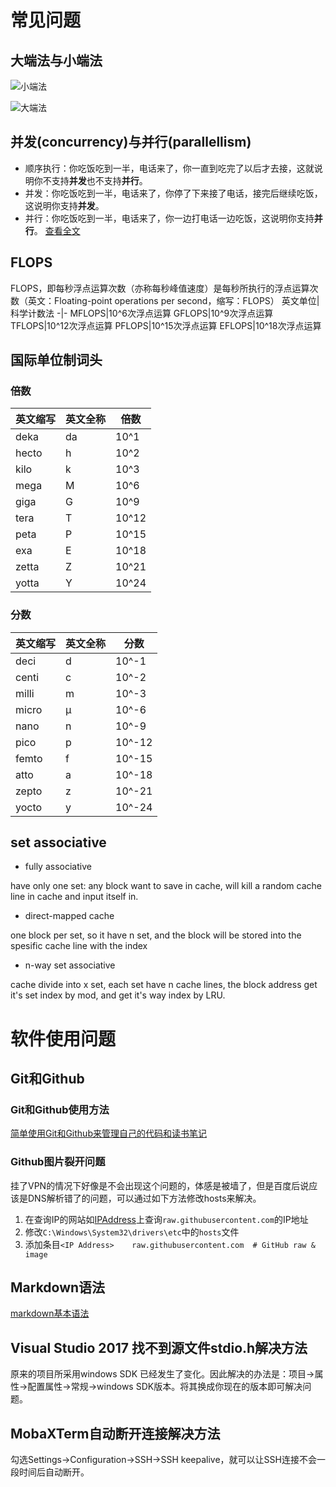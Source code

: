 # 常见问题
## 大端法与小端法
![小端法](https://upload.wikimedia.org/wikipedia/commons/thumb/e/ed/Little-Endian.svg/280px-Little-Endian.svg.png)

![大端法](https://upload.wikimedia.org/wikipedia/commons/thumb/5/54/Big-Endian.svg/280px-Big-Endian.svg.png)

## 并发(concurrency)与并行(parallellism)
- 顺序执行：你吃饭吃到一半，电话来了，你一直到吃完了以后才去接，这就说明你不支持**并发**也不支持**并行**。
- 并发：你吃饭吃到一半，电话来了，你停了下来接了电话，接完后继续吃饭，这说明你支持**并发**。
- 并行：你吃饭吃到一半，电话来了，你一边打电话一边吃饭，这说明你支持**并行**。
    [查看全文](https://blog.csdn.net/qq_27825451/article/details/78850336?utm_source=copy)

## FLOPS
FLOPS，即每秒浮点运算次数（亦称每秒峰值速度）是每秒所执行的浮点运算次数（英文：Floating-point operations per second，缩写：FLOPS）
英文单位|科学计数法
-|-
MFLOPS|10^6次浮点运算
GFLOPS|10^9次浮点运算
TFLOPS|10^12次浮点运算
PFLOPS|10^15次浮点运算
EFLOPS|10^18次浮点运算

## 国际单位制词头
### 倍数
英文缩写|英文全称|倍数
-|-|-
deka|da|10^1
hecto|h|10^2
kilo|k|10^3
mega|M|10^6
giga|G|10^9
tera|T|10^12
peta|P|10^15
exa|E|10^18
zetta|Z|10^21
yotta|Y|10^24

### 分数
英文缩写|英文全称|分数
-|-|-
deci|d|10^-1
centi|c|10^-2
milli|m|10^-3
micro|μ|10^-6
nano|n|10^-9
pico|p|10^-12
femto|f|10^-15
atto|a|10^-18
zepto|z|10^-21
yocto|y|10^-24

## set associative
- fully associative

have only one set: any block want to save in cache, will kill a random cache line in cache and input itself in.
- direct-mapped cache

one block per set, so it have n set, and the block will be stored into the spesific cache line with the index

- n-way set associative

cache divide into x set, each set have n cache lines, the block address get it's set index by mod, and get it's way index by LRU.

# 软件使用问题
## Git和Github
### Git和Github使用方法
[简单使用Git和Github来管理自己的代码和读书笔记](https://my.oschina.net/bxxfighting/blog/378196)
### Github图片裂开问题
挂了VPN的情况下好像是不会出现这个问题的，体感是被墙了，但是百度后说应该是DNS解析错了的问题，可以通过如下方法修改hosts来解决。
1. 在查询IP的网站如[IPAddress](https://www.ipaddress.com/)上查询`raw.githubusercontent.com`的IP地址
1. 修改`C:\Windows\System32\drivers\etc`中的`hosts`文件
1. 添加条目`<IP Address>    raw.githubusercontent.com  # GitHub raw & image`

## Markdown语法
[markdown基本语法](https://www.jianshu.com/p/191d1e21f7ed)
## Visual Studio 2017 找不到源文件stdio.h解决方法
原来的项目所采用windows SDK 已经发生了变化。因此解决的办法是：项目->属性->配置属性->常规->windows SDK版本。将其换成你现在的版本即可解决问题。
## MobaXTerm自动断开连接解决方法
勾选Settings->Configuration->SSH->SSH keepalive，就可以让SSH连接不会一段时间后自动断开。
